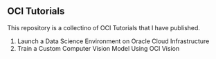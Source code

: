 ## OCI Tutorials

This repository is a collectino of OCI Tutorials that I have published.

1. Launch a Data Science Environment on Oracle Cloud Infrastructure
2. Train a Custom Computer Vision Model Using OCI Vision 

